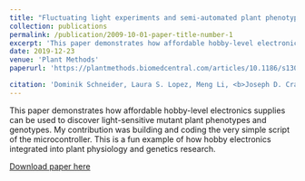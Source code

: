 ```yaml
---
title: "Fluctuating light experiments and semi-automated plant phenotyping enabled by self-built growth racks and simple upgrades to the IMAGING-PAM"
collection: publications
permalink: /publication/2009-10-01-paper-title-number-1
excerpt: 'This paper demonstrates how affordable hobby-level electronics supplies can be used to discover fluctuating light-sensitive mutant plant phenotypes and genotypes. My contribution was building and coding the very simple script of the microcontroller.'
date: 2019-12-23
venue: 'Plant Methods'
paperurl: 'https://plantmethods.biomedcentral.com/articles/10.1186/s13007-019-0546-1#Abs1'

citation: 'Dominik Schneider, Laura S. Lopez, Meng Li, <b>Joseph D. Crawford</b>, Helmut Kirchhoff & Hans-Henning Kunz. (2019). &quot;Fluctuating light experiments and semi-automated plant phenotyping enabled by self-built growth racks and simple upgrades to the IMAGING-PAM. &quot; <i>Plant Methods</i>. 15(156).'
---
```

This paper demonstrates how affordable hobby-level electronics supplies can be used to discover light-sensitive mutant plant phenotypes and genotypes. My contribution was building and coding the very simple script of the microcontroller. This is a fun example of how hobby electronics integrated into plant physiology and genetics research.

[Download paper here](https://plantmethods.biomedcentral.com/articles/10.1186/s13007-019-0546-1#Abs1)


